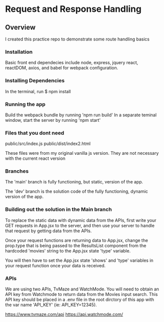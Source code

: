 # Request and Response Handling

## Overview
I created this practice repo to demonstrate some route handling basics

### Installation
Basic front end dependecies include node, express, jquery react, reactDOM, axios, and babel for webpack configuration.

### Installing Dependencies
In the terminal, run $ npm install

### Running the app
Build the webpack bundle by running 'npm run build'
In a separate teminal window, start the server by running 'npm start'

### Files that you dont need
public/src/index.js
public/dist/index2.html

These files were from my original vanilla js version. They are not necessary with the current react version

### Branches
The 'main' branch is fully functioning, but static, version of the app.

The 'dev' branch is the solution code of the fully functioning, dynamic version of the app.

### Building out the solution in the Main branch
To replace the static data with dynamic data from the APIs, first write your GET requests in App.jsx to the server, and then use your server to handle that request by getting data from the APIs.

Once your request functions are returning data to App.jsx, change the prop.type that is being passed to the ResultsList component from the hardcoded 'movies' string to the App.jsx state 'type' variable.

You will then have to set the App.jsx state 'shows' and 'type' variables in your request function once your data is received.

### APIs
We are using two APIs, TvMaze and WatchMode. You will need to obtain an API key from Watchmode to return data from the Movies input search. This API key should be placed in a .env file in the root dirctory of this app with the var name 'API_KEY' (ie: API_KEY=12345).

https://www.tvmaze.com/api
https://api.watchmode.com/
